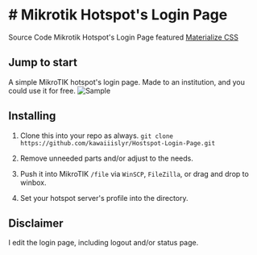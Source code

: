 # # Mikrotik Hotspot's Login Page
Source Code
Mikrotik Hotspot's Login Page featured [Materialize CSS](http://http://materializecss.com/)

## Jump to start
A simple MikroTIK hotspot's login page. Made to an institution, and you could use it for free.
![Sample]()

## Installing
1. Clone this into your repo as always.
`git clone https://github.com/kawaiiislyr/Hostspot-Login-Page.git`

1. Remove unneeded parts and/or adjust to the needs.

1. Push it into MikroTIK `/file` via `WinSCP`, `FileZilla`, or drag and drop to winbox.

1. Set your hotspot server's profile into the directory.

## Disclaimer
I edit the login page, including logout and/or status page.

